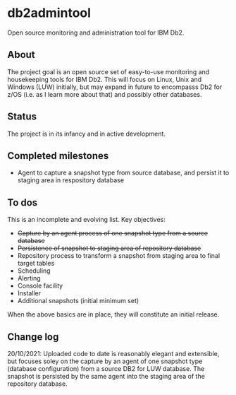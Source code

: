 # db2admintool
Open source monitoring and administration tool for IBM Db2.

## About
The project goal is an open source set of easy-to-use monitoring and housekeeping tools for IBM Db2. This will focus on Linux, Unix and Windows (LUW) initially, but may expand in future to encompasss Db2 for z/OS (i.e. as I learn more about that) and possibly other databases.

## Status
The project is in its infancy and in active development.

## Completed milestones
* Agent to capture a snapshot type from source database, and persist it to staging area in respository database

## To dos
This is an incomplete and evolving list. Key objectives:
* ~~Capture by an agent process of one snapshot type from a source database~~
* ~~Persistence of snapshot to staging area of repository database~~
* Repository process to transform a snapshot from staging area to final target tables
* Scheduling
* Alerting
* Console facility
* Installer
* Additional snapshots (initial minimum set)

When the above basics are in place, they will constitute an initial release.

## Change log
20/10/2021: Uploaded code to date is reasonably elegant and extensible, but focuses soley on the capture by an agent of one snapshot type (database configuration) from a source DB2 for LUW database. The snapshot is persisted by the same agent into the staging area of the repository database.
